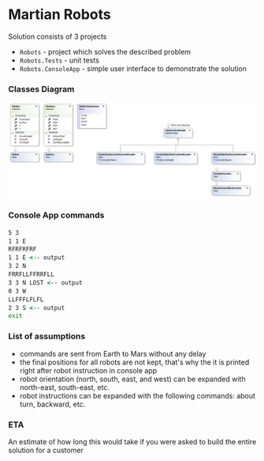 # Martian Robots

Solution consists of 3 projects

  - `Robots` - project which solves the described problem
  - `Robots.Tests` - unit tests
  - `Robots.ConsoleApp` - simple user interface to demonstrate the solution

### Classes Diagram

![](https://github.com/sergey-fuflygin/martian-robots/blob/master/ClassesDiagram.png)

### Console App commands

```cmd
5 3
1 1 E
RFRFRFRF
1 1 E <-- output
3 2 N
FRRFLLFFRRFLL
3 3 N LOST <-- output
0 3 W
LLFFFLFLFL
2 3 S <-- output
exit
```

### List of assumptions

- commands are sent from Earth to Mars without any delay
- the final positions for all robots are not kept, that's why the it is printed right after robot instruction in console app
- robot orientation (north, south, east, and west) can be expanded with north-east, south-east, etc.
- robot instructions can be expanded with the following commands: about turn, backward, etc.

### ETA

An estimate of how long this would take if you were asked to build the entire solution for a customer
